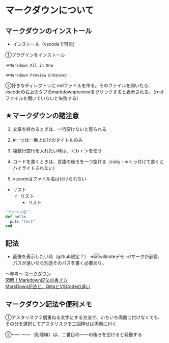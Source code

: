 # マークダウンについて

## マークダウンのインストール

* インストール（vscodeで可能）

①プラグインをインストール

⇒`Markdown All in One`

⇒`Markdown Preview Enhanced`

②好きなディレクトリに.mdファイルを作る。そのファイルを開いたら、vscodeの右上のタブのmarkdownpreviewをクリックすると表示される。（ｍｄファイルを開いていないと失敗する）  

## ★マークダウンの諸注意

1. 文章を終わるときは、一行空けないと怒られる

2. #一つは一番上だけのタイトルのみ

3. 複数行空行を入れたい時は、＜ｂｒ＞を使う

4. コードを書くときは、言語の後ろを一つ空ける（ruby : ⇒くっ付けて書くとハイライトされない）

5. vscodeはファイル名は付けられない

* リスト
  * リスト
    * リスト  
  
```ruby
"ファイル名"：
def hello
  puts "test"
end
```

## 記法

* 画像を表示したい時（github限定？）
⇒![willnoteデモ](willnoteDemo.gif)
⇒!マークが必要、パスが遠いなら別途そのパスを書く必要あり。

～参考～
[マークダウン](https://beyondjapan.com/blog/2019/03/lets-start-markdown/)  
[図解！Markdown記法の書き方](https://ai-inter1.com/markdown/)  
[MarkDown記法と、QiitaとVSCodeの違い](https://qiita.com/h-reader/items/82f2bbf219a2d53d1fdb)  

## マークダウン記法や便利メモ

①アスタリスク２個重ねる太字にする方法で、いちいち両側に付けなくても、その分を選択してアスタリスクを二回押せば両側に付く

②～～ ～～（削除線）は、二番目の～～の後ろを空けると発動する
